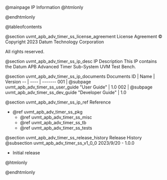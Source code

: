 @mainpage IP Information
@htmlonly
<div class="autonumbering">
@endhtmlonly


@tableofcontents


@section uvmt_apb_adv_timer_ss_license_agreement License Agreement
© Copyright 2023 Datum Technology Corporation

All rights reserved.


@section uvmt_apb_adv_timer_ss_ip_desc IP Description
This IP contains the Datum APB Advanced Timer Sub-System UVM Test Bench.



@section uvmt_apb_adv_timer_ss_ip_documents Documents
ID | Name | Version
-- | ---- | -------
001 | @subpage uvmt_apb_adv_timer_ss_user_guide "User Guide" | 1.0
002 | @subpage uvmt_apb_adv_timer_ss_dev_guide "Developer Guide" | 1.0


@section uvmt_apb_adv_timer_ss_ip_ref Reference
 * @ref uvmt_apb_adv_timer_ss_pkg
   * @ref uvmt_apb_adv_timer_ss_misc
   * @ref uvmt_apb_adv_timer_ss_tb
   * @ref uvmt_apb_adv_timer_ss_tests


@section uvmt_apb_adv_timer_ss_release_history Release History
@subsection uvmt_apb_adv_timer_ss_v1_0_0 2023/9/20 - 1.0.0
- Initial release


@htmlonly
</div>
@endhtmlonly
